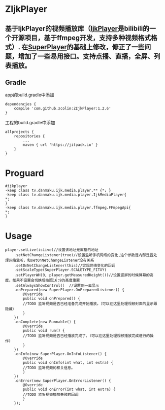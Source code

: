 # ZIjkPlayer
## 基于IjkPlayer的视频播放库（[IjkPlayer](https://github.com/Bilibili/ijkplayer)是bilibili的一个开源项目，基于ffmpeg开发，支持多种视频格式格式）. 在[SuperPlayer](https://github.com/supercwn/SuperPlayer)的基础上修改，修正了一些问题，增加了一些易用接口。支持点播、直播，全屏、列表播放。


## Gradle
app的build.gradle中添加
```
dependencies {
    compile 'com.github.zcolin:ZIjkPlayer:1.2.6'
}
```
工程的build.gradle中添加
```
allprojects {
	repositories {
		...
		maven { url 'https://jitpack.io' }
	}
}
```

Proguard
=
```
#ijkplayer
-keep class tv.danmaku.ijk.media.player.** {*; }
-keep class tv.danmaku.ijk.media.player.IjkMediaPlayer{
*;
}
-keep class tv.danmaku.ijk.media.player.ffmpeg.FFmpegApi{
*;
}
```

Usage
=
```
player.setLive(isLive)//设置该地址是直播的地址
	.setNetChangeListener(true)//设置监听手机网络的变化,这个参数是内部是否处理网络监听，和setOnNetChangeListener没有关系
	.setOnNetChangeListener(this)//实现网络变化的回调
	.setScaleType(SuperPlayer.SCALETYPE_FITXY)
	.setPlayerWH(0, player.getMeasuredHeight())//设置竖屏的时候屏幕的高度，如果不设置会切换后按照16:9的高度重置
	.setAlwaysShowControl()  //设置则一直显示
	.onPrepared(new SuperPlayer.OnPreparedListener() {
		@Override
		public void onPrepared() {
		//TODO 监听视频是否已经准备完成开始播放。（可以在这里处理视频封面的显示跟隐藏）
		}
	})
	.onComplete(new Runnable() {
		@Override
		public void run() {
		//TODO 监听视频是否已经播放完成了。（可以在这里处理视频播放完成进行的操作）
		}
	})
	.onInfo(new SuperPlayer.OnInfoListener() {
		@Override
		public void onInfo(int what, int extra) {
		//TODO 监听视频的相关信息。
		}
	})
	.onError(new SuperPlayer.OnErrorListener() {
		@Override
		public void onError(int what, int extra) {
		//TODO 监听视频播放失败的回调
		}
	});
```
